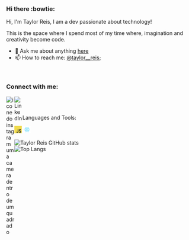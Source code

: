 ### Hi there :bowtie:

Hi, I'm Taylor Reis, I am a dev passionate about technology!

This is the space where I spend most of my time where, imagination and creativity become code.


- 💬 Ask me about anything [here](https://www.linkedin.com/in/edmilson-t-reis/)
- 📫 How to reach me: [@taylor__reis](https://www.instagram.com/taylor__reis);


<br />

### Connect with me:

<p>
<a href="https://www.instagram.com/taylor__reis">
<img align="left" alt="icone do instagram uma camera dentro de um quadrado" width="22px" src="https://cdn.jsdelivr.net/npm/simple-icons@v3/icons/instagram.svg" />
</a>
<a href="https://www.linkedin.com/in/edmilson-t-reis/">
<img align="left" alt="LinkedIn" width="22px" src="https://cdn.jsdelivr.net/npm/simple-icons@v3/icons/linkedin.svg" />
</a>
</p>
<br />


<p align="left">
 <br />
 Languages and Tools:
 </p>

<img height="20" src="https://raw.githubusercontent.com/github/explore/80688e429a7d4ef2fca1e82350fe8e3517d3494d/topics/javascript/javascript.png" max-heigth="100%"> <img height="20" src="https://raw.githubusercontent.com/github/explore/80688e429a7d4ef2fca1e82350fe8e3517d3494d/topics/react/react.png" max-heigth="100%">

![Taylor Reis GitHub stats](https://github-readme-stats.vercel.app/api?username=TaylorReis-lab&show_icons=true&theme=transparent)
<br>
![Top Langs](https://github-readme-stats.vercel.app/api/top-langs/?username=TaylorReis-lab&layout=compact)
